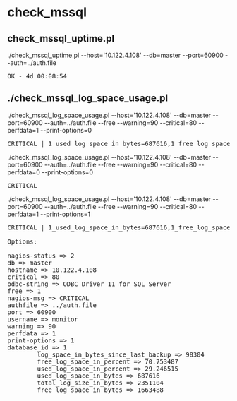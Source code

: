 # check_mssql
## check_mssql_uptime.pl
./check_mssql_uptime.pl --host='10.122.4.108' --db=master --port=60900 --auth=../auth.file

<pre>
OK - 4d 00:08:54
</pre>

## ./check_mssql_log_space_usage.pl 

./check_mssql_log_space_usage.pl --host='10.122.4.108' --db=master --port=60900 --auth=../auth.file --free --warning=90 --critical=80 --perfdata=1 --print-options=0

<pre>
CRITICAL | 1_used_log_space_in_bytes=687616,1_free_log_space_in_bytes=1663488,1_percent_free=70.753487;90;80;0;100
</pre>

 ./check_mssql_log_space_usage.pl --host='10.122.4.108' --db=master --port=60900 --auth=../auth.file --free --warning=90 --critical=80 --perfdata=0 --print-options=0
 
<pre>
CRITICAL
</pre>

./check_mssql_log_space_usage.pl --host='10.122.4.108' --db=master --port=60900 --auth=../auth.file --free --warning=90 --critical=80 --perfdata=1 --print-options=1

<pre>
CRITICAL | 1_used_log_space_in_bytes=687616,1_free_log_space_in_bytes=1663488,1_percent_free=70.753487;90;80;0;100

Options:

nagios-status => 2
db => master
hostname => 10.122.4.108
critical => 80
odbc-string => ODBC Driver 11 for SQL Server
free => 1
nagios-msg => CRITICAL
authfile => ../auth.file
port => 60900
username => monitor
warning => 90
perfdata => 1
print-options => 1
database_id => 1
        log_space_in_bytes_since_last_backup => 98304
        free_log_space_in_percent => 70.753487
        used_log_space_in_percent => 29.246515
        used_log_space_in_bytes => 687616
        total_log_size_in_bytes => 2351104
        free_log_space_in_bytes => 1663488
</pre>
